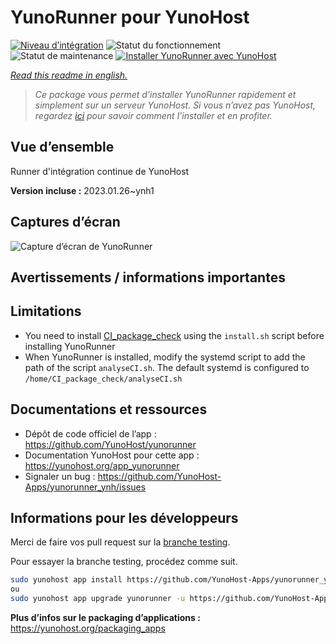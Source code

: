 <!--
N.B.: This README was automatically generated by https://github.com/YunoHost/apps/tree/master/tools/README-generator
It shall NOT be edited by hand.
-->

# YunoRunner pour YunoHost

[![Niveau d’intégration](https://dash.yunohost.org/integration/yunorunner.svg)](https://dash.yunohost.org/appci/app/yunorunner) ![Statut du fonctionnement](https://ci-apps.yunohost.org/ci/badges/yunorunner.status.svg) ![Statut de maintenance](https://ci-apps.yunohost.org/ci/badges/yunorunner.maintain.svg)
[![Installer YunoRunner avec YunoHost](https://install-app.yunohost.org/install-with-yunohost.svg)](https://install-app.yunohost.org/?app=yunorunner)

*[Read this readme in english.](./README.md)*

> *Ce package vous permet d’installer YunoRunner rapidement et simplement sur un serveur YunoHost.
Si vous n’avez pas YunoHost, regardez [ici](https://yunohost.org/#/install) pour savoir comment l’installer et en profiter.*

## Vue d’ensemble

Runner d'intégration continue de YunoHost

**Version incluse :** 2023.01.26~ynh1

## Captures d’écran

![Capture d’écran de YunoRunner](./doc/screenshots/screenshot.png)

## Avertissements / informations importantes

## Limitations

* You need to install [CI_package_check](https://github.com/YunoHost/CI_package_check) using the `install.sh` script before installing YunoRunner
* When YunoRunner is installed, modify the systemd script to add the path of the script `analyseCI.sh`. The default systemd is configured to `/home/CI_package_check/analyseCI.sh`

## Documentations et ressources

* Dépôt de code officiel de l’app : <https://github.com/YunoHost/yunorunner>
* Documentation YunoHost pour cette app : <https://yunohost.org/app_yunorunner>
* Signaler un bug : <https://github.com/YunoHost-Apps/yunorunner_ynh/issues>

## Informations pour les développeurs

Merci de faire vos pull request sur la [branche testing](https://github.com/YunoHost-Apps/yunorunner_ynh/tree/testing).

Pour essayer la branche testing, procédez comme suit.

``` bash
sudo yunohost app install https://github.com/YunoHost-Apps/yunorunner_ynh/tree/testing --debug
ou
sudo yunohost app upgrade yunorunner -u https://github.com/YunoHost-Apps/yunorunner_ynh/tree/testing --debug
```

**Plus d’infos sur le packaging d’applications :** <https://yunohost.org/packaging_apps>